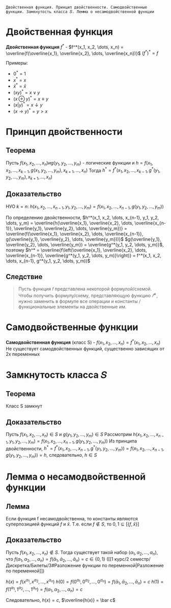 	Двойственная функция. Принцип двойственности. Самодвойственные функции. Замкнутость класса 𝑆. Лемма о несамодвойственной функции

# Двойственная функция
**Двойственная функция** $f^*$ - $f^*(x_1, x_2, \dots, x_n) = \overline{f(\overline{x_1}, \overline{x_2}, \dots, \overline{x_n})}$
$(f^*)^* = f$

Примеры:
- $0^* = 1$
- $x^* = x$
- $\bar x^* = \bar x$
- $(xy)^* = x \vee y$
- $(x \oplus y)^* = x \equiv y$
- $(x|y)^* = x \downarrow y$
- $(x \rightarrow y)^* = y > x$

# Принцип двойственности
## Теорема
Пусть $f(x_1, x_2, \dots, x_n) и g(y_1, y_2, \dots, y_m)$ - логические функции и $h = f(x_1, x_2, \dots, x_{k-1}, g(x_1, y_2, \dots, y_m), x_{k+1}, \dots, x_n)$
Тогда $h^* = f^*(x_1, x_2, \dots, x_{k-1}, g^*(y_1, y_2, \dots, y_m), x_{k+1}, \dots, x_n)$
## Доказательство
НУО $k = n$: $h(x_1, x_2, \dots, x_{n-1}, y_1, y_2, \dots, y_m) = f(x_1, x_2, \dots, x_{n-1}, g(y_1, y_2, \dots, y_m))$

По определению двойственности, $h^*(x_1, x_2, \dots, x_{n-1}, y_1, y_2, \dots, y_m) = \overline{h(\overline{x_1}, \overline{x_2}, \dots, \overline{x_{n-1}}, \overline{y_1}, \overline{y_2}, \dots, \overline{y_m})} = \overline{f(\overline{x_1}, \overline{x_2}, \dots, \overline{x_{n-1}}, g(\overline{y_1}, \overline{y_2}, \dots, \overline{y_m}))}$
$g(\overline{y_1}, \overline{y_2}, \dots, \overline{y_m}) = \overline{g^*(y_1, y_2, \dots, y_m)}$, поэтому $h^* = \overline{f\left(\overline{x_1}, \overline{x_2}, \dots, \overline{x_{n-1}}, \overline{g^*(y_1, y_2, \dots, y_m)}\right)} = f^*(x_1, x_2, \dots, x_{n-1}, g^*(y_1, y_2, \dots, y_m))$

## Следствие
> Пусть функция 𝑓 представлена некоторой формулой/схемой. Чтобы получить формулу/схему, представляющую функцию $𝑓^∗$, нужно заменить в формуле все операции и константы / функциональные элементы на двойственные им.


# Самодвойственные функции
**Самодвойственная функция** (класс S) - $f(x_1, x_2, \dots, x_n) = f^*(x_1, x_2, \dots, x_n)$
Не существует самодвойственных функций, существенно зависящих от 2х переменных

# Замкнутость класса 𝑆
## Теорема
Класс S замкнут
## Доказательство
Пусть $f(x_1, x_2, \dots, x_n) \in S$ и $g(y_1, y_2, \dots, y_m) \in S$
Рассмотрим $h(x_1, x_2, \dots, x_{n-1}, y_1, y_2, \dots, y_m) = f(x_1, x_2, \dots, x_{n-1}, g(y_1, y_2, \dots, y_m))$
Из принципа двойственности, $h^* = f^*(x_1, x_2, \dots, x_{n-1}, g^*(y_1, y_2, \dots, y_m)) = f(x_1, x_2, \dots, x_{n-1}, g(y_1, y_2, \dots, y_m)) = h$, следовательно, $h \in S$

# Лемма о несамодвойственной функции
## Лемма
Если функция f несамодвойственна, то константы являются суперпозицией функций $f$ и $\bar x$. Т.е. если $f \notin S$, то ${0,1} \subseteq [\{f, \bar x\}]$
## Доказательство
Пусть $f(x_1, x_2, \dots, x_n) \notin S$. Тогда существует такой набор $(\alpha_1, \alpha_2, \dots, \alpha_n)$, что $f(\alpha_1, \alpha_2, \dots, \alpha_n) = f(\bar\alpha_1, \bar\alpha_2, \dots, \bar\alpha_n) = c \in \{0,1\}$ ([[1 курс/2 семестр/Дискретка/Билеты/3#Разложение функции по переменной|Разложение по переменной]])

$h(x) = f(x^{\alpha_1}, x^{\alpha_2}, \dots, x^{\alpha_n})$
$h(0) = f(0^{\alpha_1}, 0^{\alpha_2}, \dots, 0^{\alpha_n}) = f(\bar\alpha_1, \bar\alpha_2, \dots, \bar\alpha_n) = c$
$h(1) = f(1^{\alpha_1}, 1^{\alpha_2}, \dots, 1^{\alpha_n}) = f(\alpha_1, \alpha_2, \dots, \alpha_n) = c$

Следовательно, $h(x) = c$, $\overline{h(x)} = \bar c$